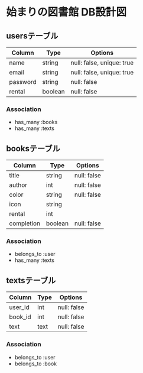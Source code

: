 # 始まりの図書館 DB設計図
## usersテーブル
|Column|Type|Options|
|------|----|-------|
|name|string|null: false, unique: true|
|email|string|null: false, unique: true|
|password|string|null: false|
|rental|boolean|null: false|
### Association
- has_many :books
- has_many :texts

## booksテーブル
|Column|Type|Options|
|------|----|-------|
|title|string|null: false|
|author|int|null: false|
|color|string|null: false|
|icon|string||
|rental|int||
|completion|boolean|null: false|
### Association
- belongs_to :user
- has_many :texts

## textsテーブル
|Column|Type|Options|
|------|----|-------|
|user_id|int|null: false|
|book_id|int|null: false|
|text|text|null: false|
### Association
- belongs_to :user
- belongs_to :book